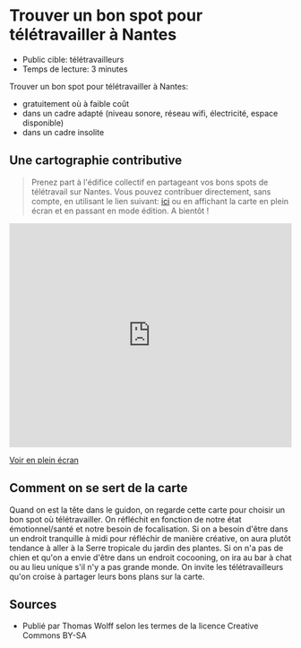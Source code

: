 # Trouver un bon spot pour télétravailler à Nantes

* Public cible: télétravailleurs
* Temps de lecture: 3 minutes

Trouver un bon spot pour télétravailler à Nantes:

* gratuitement où à faible coût
* dans un cadre adapté (niveau sonore, réseau wifi, électricité, espace disponible)
* dans un cadre insolite

## Une cartographie contributive

> Prenez part à l'édifice collectif en partageant vos bons spots de télétravail sur Nantes. Vous pouvez contribuer directement, sans compte, en utilisant le lien suivant: [ici](http://umap.openstreetmap.fr/fr/map/nomad-co-working-nantes_50830#15/47.2157/-1.5563) ou en affichant la carte en plein écran et en passant en mode édition. A bientôt ! 

<iframe width="100%" height="400px" frameBorder="0" src="http://umap.openstreetmap.fr/fr/map/nomad-co-working-nantes_50830?scaleControl=false&miniMap=false&scrollWheelZoom=false&zoomControl=true&allowEdit=false&moreControl=true&datalayersControl=true&onLoadPanel=undefined&captionBar=false"></iframe><p><a href="http://umap.openstreetmap.fr/fr/map/nomad-co-working-nantes_50830">Voir en plein écran</a></p>

## Comment on se sert de la carte

Quand on est la tête dans le guidon, on regarde cette carte pour choisir un bon spot où télétravailler.
On réfléchit en fonction de notre état émotionnel/santé et notre besoin de focalisation.
Si on a besoin d'être dans un endroit tranquille à midi pour réfléchir de manière créative, on aura plutôt tendance à aller à la Serre tropicale du jardin des plantes. 
Si on n'a pas de chien et qu'on a envie d'être dans un endroit cocooning, on ira au bar à chat ou au lieu unique s'il n'y a pas grande monde. 
On invite les télétravailleurs qu'on croise à partager leurs bons plans sur la carte.

## Sources

* Publié par Thomas Wolff selon les termes de la licence Creative Commons BY-SA

